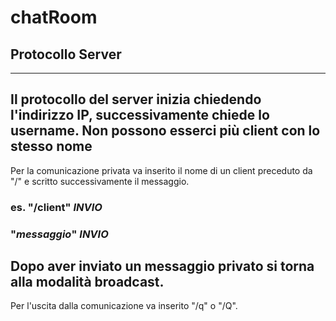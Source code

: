 # chatRoom
## Protocollo Server
---
Il protocollo del server inizia chiedendo l'indirizzo IP, successivamente chiede lo username.
**Non possono esserci più client con lo stesso nome**
---
Per la comunicazione privata va inserito il nome di un client preceduto da "/" e scritto successivamente il messaggio.
### es. "/client" *INVIO*
###     "*messaggio*" *INVIO*
Dopo aver inviato un messaggio privato si torna alla modalità broadcast.
---
Per l'uscita dalla comunicazione va inserito "/q" o "/Q".
